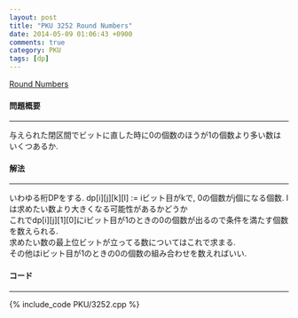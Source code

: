 ```yaml
---
layout: post
title: "PKU 3252 Round Numbers"
date: 2014-05-09 01:06:43 +0900
comments: true
category: PKU
tags: [dp]
---
```


[Round Numbers](http://poj.org/problem?id=3252)

#### 問題概要

****

与えられた閉区間でビットに直した時に0の個数のほうが1の個数より多い数はいくつあるか.

#### 解法

****

いわゆる桁DPをする. 
dp[i][j][k][l] := iビット目がkで, 0の個数がj個になる個数. lは求めたい数より大きくなる可能性があるかどうか  
これでdp[i][j][1][0]にiビット目が1のときの0の個数が出るので条件を満たす個数を数えられる.  
求めたい数の最上位ビットが立ってる数についてはこれで求まる.  
その他はiビット目が1のときの0の個数の組み合わせを数えればいい.  

#### コード

****

{% include_code PKU/3252.cpp %}

